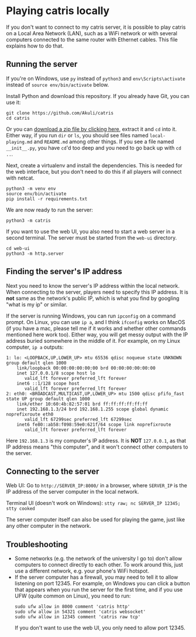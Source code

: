 # Playing catris locally

If you don't want to connect to my catris server,
it is possible to play catris on a Local Area Network (LAN),
such as a WiFi network or
with several computers connected to the same router with Ethernet cables.
This file explains how to do that.


## Running the server

If you're on Windows, use `py` instead of `python3` and `env\Scripts\activate` instead of `source env/bin/activate` below.

Install Python and download this repository.
If you already have Git, you can use it:

```
git clone https://github.com/Akuli/catris
cd catris
```

Or you can [download a zip file by clicking here](https://github.com/Akuli/catris/archive/refs/heads/main.zip),
extract it and `cd` into it.
Either way, if you run `dir` or `ls`,
you should see files named `local-playing.md` and `README.md` among other things.
If you see a file named `__init__.py`, you have `cd`'d too deep
and you need to go back up with `cd ..`.

Next, create a virtualenv and install the dependencies.
This is needed for the web interface,
but you don't need to do this if all players will connect with netcat.

```
python3 -m venv env
source env/bin/activate
pip install -r requirements.txt
```

We are now ready to run the server:

```
python3 -m catris
```

If you want to use the web UI, you also need to start a web server in a second terminal.
The server must be started from the `web-ui` directory.

```
cd web-ui
python3 -m http.server
```


## Finding the server's IP address

Next you need to know the server's IP address within the local network.
When connecting to the server, players need to specify this IP address.
It is **not** same as the network's public IP,
which is what you find by googling "what is my ip" or similar.

If the server is running Windows, you can run `ipconfig` on a command prompt.
On Linux, you can use `ip a`, and I think `ifconfig` works on MacOS
(if you have a mac, please tell me if it works and whether other commands mentioned here work too).
Either way, you will get messy output with the IP address buried somewhere in the middle of it.
For example, on my Linux computer, `ip a` outputs:

```
1: lo: <LOOPBACK,UP,LOWER_UP> mtu 65536 qdisc noqueue state UNKNOWN group default qlen 1000
    link/loopback 00:00:00:00:00:00 brd 00:00:00:00:00:00
    inet 127.0.0.1/8 scope host lo
       valid_lft forever preferred_lft forever
    inet6 ::1/128 scope host 
       valid_lft forever preferred_lft forever
2: eth0: <BROADCAST,MULTICAST,UP,LOWER_UP> mtu 1500 qdisc pfifo_fast state UP group default qlen 1000
    link/ether 10:60:4b:82:57:01 brd ff:ff:ff:ff:ff:ff
    inet 192.168.1.3/24 brd 192.168.1.255 scope global dynamic noprefixroute eth0
       valid_lft 67299sec preferred_lft 67299sec
    inet6 fe80::ab58:f098:59e0:621f/64 scope link noprefixroute 
       valid_lft forever preferred_lft forever
```

Here `192.168.1.3` is my computer's IP address.
It is **NOT** `127.0.0.1`, as that IP address means "this computer",
and it won't connect other computers to the server.


## Connecting to the server

Web UI: Go to `http://SERVER_IP:8000/` in a browser,
where `SERVER_IP` is the IP address of the server computer in the local network.

Terminal UI (doesn't work on Windows): `stty raw; nc SERVER_IP 12345; stty cooked`

The server computer itself can also be used for playing the game,
just like any other computer in the network.


## Troubleshooting

- Some networks (e.g. the network of the university I go to)
    don't allow computers to connect directly to each other.
    To work around this, just use a different network,
    e.g. your phone's WiFi hotspot.
- If the server computer has a firewall, you may need to tell it to allow listening on port 12345.
    For example, on Windows you can click a button that appears when you run the server for the first time,
    and if you use UFW (quite common on Linux),
    you need to run:
    ```
    sudo ufw allow in 8000 comment 'catris http'
    sudo ufw allow in 54321 comment 'catris websocket'
    sudo ufw allow in 12345 comment 'catris raw tcp'
    ```
    If you don't want to use the web UI, you only need to allow port 12345.

